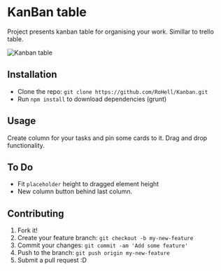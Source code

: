 # KanBan table
Project presents kanban table for organising your work. Simillar to trello table.

![Kanban table](http://i.imgur.com/NQXaQnw.png?1)

## Installation
- Clone the repo: `git clone https://github.com/RoHell/Kanban.git`
- Run `npm install` to download dependencies (grunt)
## Usage
Create column for your tasks and pin some cards to it. Drag and drop functionality.
## To Do
- Fit `placeholder` height to dragged element height
- New column button behind last column.
## Contributing
1. Fork it!
2. Create your feature branch: `git checkout -b my-new-feature`
3. Commit your changes: `git commit -am 'Add some feature'`
4. Push to the branch: `git push origin my-new-feature`
5. Submit a pull request :D
